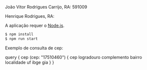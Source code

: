 João Vitor Rodrigues Carrijo, RA: 591009

Henrique Rodrigues, RA: 

A aplicação requer o [Node.js](https://nodejs.org/).

```sh
$ npm install
$ npm run start
```

Exemplo de consulta de cep: 

query {
  cep (cep: "17510460") {
    cep
    logradouro
    complemento
    bairro
    localidade
    uf
    ibge
    gia
  }
}
